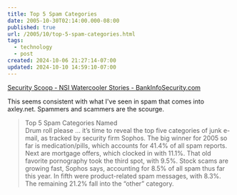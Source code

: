 ```yaml
---
title: Top 5 Spam Categories
date: 2005-10-30T02:14:00.000-08:00
published: true
url: /2005/10/top-5-spam-categories.html
tags:
  - technology
  - post
created: 2024-10-06 21:27:14-07:00
updated: 2024-10-10 14:59:10-07:00
---
```


[Security Scoop - NSI Watercooler Stories - BankInfoSecurity.com](https://bankinfosecurity.com/node/2604 "Security Scoop - NSI Watercooler Stories - BankInfoSecurity.com")  
  
This seems consistent with what I've seen in spam that comes into axley.net. Spammers and scammers are the scourge.  
  

>   
> Top 5 Spam Categories Named  
> Drum roll please … it’s time to reveal the top five categories of junk e-mail, as tracked by security firm Sophos. The big winner for 2005 so far is medication/pills, which accounts for 41.4% of all spam reports. Next are mortgage offers, which clocked in with 11.1%. That old favorite pornography took the third spot, with 9.5%. Stock scams are growing fast, Sophos says, accounting for 8.5% of all spam thus far this year. In fifth were product-related spam messages, with 8.3%. The remaining 21.2% fall into the “other” category.